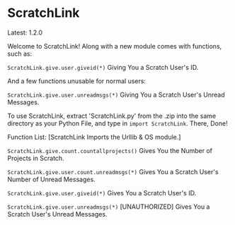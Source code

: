 # ScratchLink
Latest: 1.2.0

Welcome to ScratchLink! Along with a new module comes with functions, such as:

`ScratchLink.give.user.giveid(*)` Giving You a Scratch User's ID.

And a few functions unusable for normal users:

`ScratchLink.give.user.unreadmsgs(*)` Giving You a Scratch User's Unread Messages.

To use ScratchLink, extract 'ScratchLink.py' from the .zip into the same directory as your Python File, and type in `import ScratchLink`. There, Done!

Function List:
[ScratchLink Imports the Urllib & OS module.]

`ScratchLink.give.count.countallprojects()` Gives You the Number of Projects in Scratch.

`ScratchLink.give.user.count.unreadmsgs(*)` Gives You a Scratch User's Number of Unread Messages.

`ScratchLink.give.user.giveid(*)` Gives You a Scratch User's ID.

`ScratchLink.give.user.unreadmsgs(*)` [UNAUTHORIZED] Gives You a Scratch User's Unread Messages.
